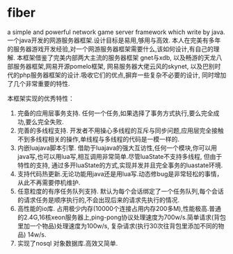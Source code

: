 fiber
=====

a simple and powerful network game server framework which write by java. 一个java开发的网游服务器框架.设计目标是易用,够用与高效. 本人在完美有多年的服务器游戏开发经验,对一个网游服务器框架需要什么,该如何设计,有自己的理解. 本框架借鉴了完美内部两大主流的服务器框架 gnet与xdb, 以及畅游的天龙八部服务器框架,网易开源pomelo框架, 网易服务器大佬云风的skynet, 以及巴别时代的php服务器框架的设计.吸收它们的优点,摒弃一些复杂不必要的设计, 同时增加了几个非常重要的特性.

本框架实现的优秀特性：

1. 完备的应用层事务支持. 任何一个任务,如果选择了事务方式执行,要么完全成功,要么完全失败.
2. 完善的多线程支持. 开发者不用操心多线程的互斥与同步问题,应用层完全接触不到多线程相关的操作,单线程与多线程的代码是一模一样的.
3. 内嵌luajava脚本引擎. 借助于luajava的强大互访性,任何一个模块,你可以用java写,也可以用lua写,相互调用非常简单.尽管luaState不支持多线程, 但由于特性的支持, 通过多开luaState的方式,实现并发并且完全事务的luastate环境.
4. 支持代码热更新.无论功能用java还是用lua写.动态修bug是非常轻松的事情，从此不再需要停机维护.
5. 任意粒度的有序任务队列支持. 默认为每个会话绑定了一个任务队列,每个会话的请求任务是顺序执行的,不会出现后来的请求先执行的情况.
6. 高性能的io库. 占用极少内存(10000个连接占用内存200多M),性能极高.普通的2.4G,16核xeon服务器上,ping-pong协议处理速度为700w/s.简单请求(背包里加一个物品)处理速度为100w/s, 复杂请求(执行30次往背包里添加不同的物品) 14w/s.
7. 实现了nosql 对象数据库.高效又简单.
